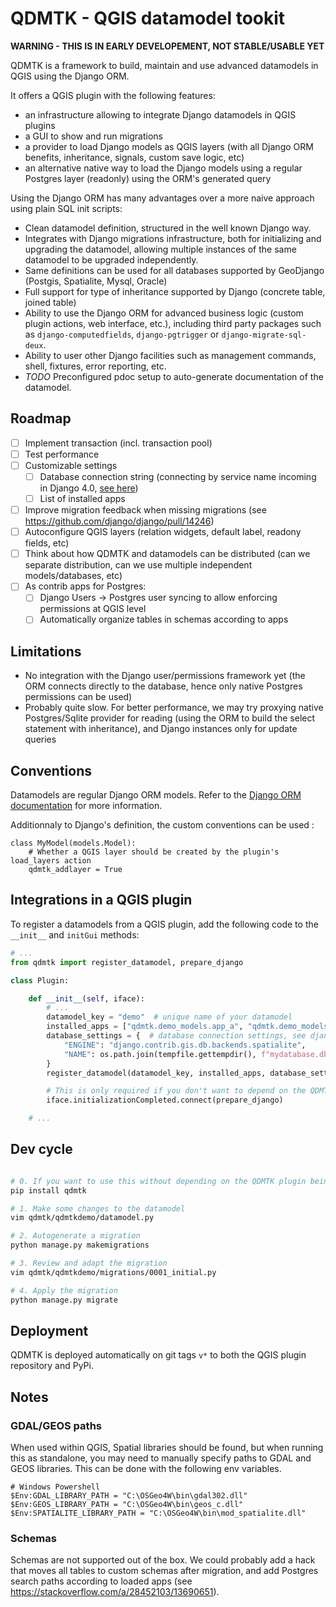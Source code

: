 # QDMTK - QGIS datamodel tookit

**WARNING - THIS IS IN EARLY DEVELOPEMENT, NOT STABLE/USABLE YET**

QDMTK is a framework to build, maintain and use advanced datamodels in QGIS using the Django ORM.

It offers a QGIS plugin with the following features:
- an infrastructure allowing to integrate Django datamodels in QGIS plugins
- a GUI to show and run migrations
- a provider to load Django models as QGIS layers (with all Django ORM benefits, inheritance, signals, custom save logic, etc)
- an alternative native way to load the Django models using a regular Postgres layer (readonly) using the ORM's generated query


Using the Django ORM has many advantages over a more naive approach using plain SQL init scripts:

- Clean datamodel definition, structured in the well known Django way.
- Integrates with Django migrations infrastructure, both for initializing and upgrading the datamodel, allowing multiple instances of the same datamodel to be upgraded independently.
- Same definitions can be used for all databases supported by GeoDjango (Postgis, Spatialite, Mysql, Oracle)
- Full support for type of inheritance supported by Django (concrete table, joined table)
- Ability to use the Django ORM for advanced business logic (custom plugin actions, web interface, etc.), including third party packages such as `django-computedfields`, `django-pgtrigger` or `django-migrate-sql-deux`.
- Ability to user other Django facilities such as management commands, shell, fixtures, error reporting, etc.
- *TODO* Preconfigured pdoc setup to auto-generate documentation of the datamodel.


## Roadmap

- [ ] Implement transaction (incl. transaction pool)
- [ ] Test performance
- [ ] Customizable settings
  - [ ] Database connection string (connecting by service name incoming in Django 4.0, [see here](https://docs.djangoproject.com/en/dev/releases/4.0/#django-contrib-postgres))
  - [ ] List of installed apps
- [ ] Improve migration feedback when missing migrations (see https://github.com/django/django/pull/14246)
- [ ] Autoconfigure QGIS layers (relation widgets, default label, readony fields, etc)
- [ ] Think about how QDMTK and datamodels can be distributed (can we separate distribution, can we use multiple independent models/databases, etc)
- [ ] As contrib apps for Postgres:
  - [ ] Django Users -> Postgres user syncing to allow enforcing permissions at QGIS level
  - [ ] Automatically organize tables in schemas according to apps

## Limitations

- No integration with the Django user/permissions framework yet (the ORM connects directly to the database, hence only native Postgres permissions can be used)
- Probably quite slow. For better performance, we may try proxying native Postgres/Sqlite provider for reading (using the ORM to build the select statement with inheritance), and Django instances only for update queries

## Conventions

Datamodels are regular Django ORM models. Refer to the [Django ORM documentation](https://docs.djangoproject.com/en/3.2/topics/db/models/) for more information.

Additionnaly to Django's definition, the custom conventions can be used :

```
class MyModel(models.Model):
    # Whether a QGIS layer should be created by the plugin's load_layers action
    qdmtk_addlayer = True
```

## Integrations in a QGIS plugin

To register a datamodels from a QGIS plugin, add the following code to the `__init__` and `initGui` methods:

```python
# ...
from qdmtk import register_datamodel, prepare_django

class Plugin:

    def __init__(self, iface):
        # ...
        datamodel_key = "demo"  # unique name of your datamodel
        installed_apps = ["qdmtk.demo_models.app_a", "qdmtk.demo_models.app_b"]  # list of django apps, see django settings docs
        database_settings = {  # database connection settings, see django settings docs
            "ENGINE": "django.contrib.gis.db.backends.spatialite",
            "NAME": os.path.join(tempfile.gettempdir(), f"mydatabase.db"),
        }
        register_datamodel(datamodel_key, installed_apps, database_settings)

        # This is only required if you don't want to depend on the QDMTK plugin
        iface.initializationCompleted.connect(prepare_django)

    # ...
```

## Dev cycle

```bash

# 0. If you want to use this without depending on the QDMTK plugin being installed (and/or outside of QGIS), we need to install qdmtk
pip install qdmtk

# 1. Make some changes to the datamodel
vim qdmtk/qdmtkdemo/datamodel.py

# 2. Autogenerate a migration
python manage.py makemigrations

# 3. Review and adapt the migration
vim qdmtk/qdmtkdemo/migrations/0001_initial.py

# 4. Apply the migration
python manage.py migrate
```

## Deployment

QDMTK is deployed automatically on git tags `v*` to both the QGIS plugin repository and PyPi.

## Notes

###

### GDAL/GEOS paths

When used within QGIS, Spatial libraries should be found, but when running this as standalone, you may need to manually specify paths to GDAL and GEOS libraries. This can be done with the following env variables.
```
# Windows Powershell
$Env:GDAL_LIBRARY_PATH = "C:\OSGeo4W\bin\gdal302.dll"
$Env:GEOS_LIBRARY_PATH = "C:\OSGeo4W\bin\geos_c.dll"
$Env:SPATIALITE_LIBRARY_PATH = "C:\OSGeo4W\bin\mod_spatialite.dll"
```

### Schemas

Schemas are not supported out of the box. We could probably add a hack that moves all tables to custom schemas after migration, and add Postgres search paths according to loaded apps (see https://stackoverflow.com/a/28452103/13690651).
